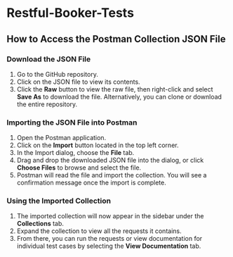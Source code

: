 # Restful-Booker-Tests

## How to Access the Postman Collection JSON File

### Download the JSON File
1. Go to the GitHub repository.
2. Click on the JSON file to view its contents.
3. Click the **Raw** button to view the raw file, then right-click and select **Save As** to download the file. Alternatively, you can clone or download the entire repository.

### Importing the JSON File into Postman
1. Open the Postman application.
2. Click on the **Import** button located in the top left corner.
3. In the Import dialog, choose the **File** tab.
4. Drag and drop the downloaded JSON file into the dialog, or click **Choose Files** to browse and select the file.
5. Postman will read the file and import the collection. You will see a confirmation message once the import is complete.

### Using the Imported Collection
1. The imported collection will now appear in the sidebar under the **Collections** tab.
2. Expand the collection to view all the requests it contains.
3. From there, you can run the requests or view documentation for individual test cases by selecting the **View Documentation** tab.


